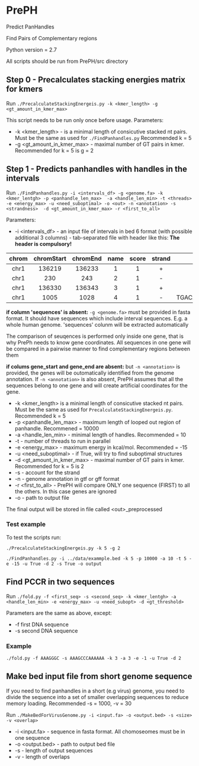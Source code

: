# PrePH
Predict PanHandles

Find Pairs of Complementary regions 

Python version = 2.7

All scripts should be run from PrePH/src directory

## Step 0 - Precalculates stacking energies matrix for kmers
Run `./PrecalculateStackingEnergeis.py -k <kmer_length> -g <gt_amount_in_kmer_max>` 

This script needs to be run only once before usage. 
Parameters:
- -k <kmer_length> - is a minimal length of consicutive stacked nt pairs. Must be the same as used for `./FindPanhandles.py` Recommended k = 5
- -g <gt_amount_in_kmer_max> - maximal number of GT pairs in kmer. Recommended for k = 5 is g = 2

## Step 1 - Predicts panhandles with handles in the intervals 
Run `./FindPanhandles.py -i <intervals_df> -g <genome.fa> -k <kmer_lentgh> -p <panhandle_len_max>  -a <handle_len_min> -t <threads> -e <energy_max> -u <need_suboptimal> -o <out> -n <annotation> -s <strandness>  -d <gt_amount_in_kmer_max> -r <first_to_all>`

Parameters:
- -i <intervals_df> - an input file of intervals in bed 6 format (with possible additional 3 columns)  - tab-separated file with header like this:
**The header is compulsory!**

| chrom | chromStart | chromEnd | name | score | strand | sequences | gene_start | gene_end |
| :---: |   :---:    |  :---: |  :---: |  :---: |  :---: |  :---: |  :---: |  :---: |
|chr1  |136219| 136233| 1 | 1 | + | GGCTTTGATAAAAA |  135223 |  138932 |
|chr1 | 230 | 243 | 2 | 1 | - | TTTTTATAAAGCC | 105 | 310 | 
|chr1 | 136330 | 136343 | 3 | 1 | + | GGCCAGCAGATGG | 135223 | 138932 |
|chr1 | 1005 | 1028  | 4 | 1 | - | TGACAAACCACAGGACACTACAC | 105 | 310 | 

**if column 'sequences' is absent:**
`-g <genome.fa>` must be provided in fasta format. It should have sequences which include interval sequences. E.g. a whole human genome. 'sequences' colunm will be extracted automatically


The comparison of seuqences is performed only inside one gene, that is why PrePh needs to know gene coordinates. All sequences in one gene will be compared in a pairwise manner to find complementary regions between them

**if colums gene_start and gene_end are absent:**
but `-n <annotation>` is provided, the genes will be outomatically identified from the genome annotation.
If `-n <annotation>` is also absent, PrePH assumes that all the sequences belong to one gene and will create artificial coordinates for the gene.   
  

- -k <kmer_length> is a minimal length of consicutive stacked nt pairs. Must be the same as used for `PrecalculateStackingEnergeis.py`. Recommended k = 5
- -p <panhandle_len_max> - maximum length of looped out region of panhandle. Recommened = 10000
- -a <handle_len_min> - minimal length of handles. Recommended = 10
- -t <threads> - number of threads to run in parallel
- -e <energy_max> - maximum energy in kcal/mol. Recommended = -15
- -u <need_suboptimal> - if True, will try to find suboptimal structures
- -d <gt_amount_in_kmer_max> - maximal number of GT pairs in kmer. Recommended for k = 5 is 2
- -s <strandness> - account for the strand
- -n <annotation> - genome annotation in gtf or gff format
- -r <first_to_all> - PrePH will compare ONLY one sequence (FIRST) to all the others. In this case genes are ignored
- -o <out> - path to output file 
  
The final output will be stored in file called \<out>_preprocessed


### Test example
To test the scripts run:

`./PrecalculateStackingEnergeis.py -k 5 -g 2` 

`./FindPanhandles.py -i ../data/exammple.bed -k 5 -p 10000 -a 10 -t 5 -e -15 -u True -d 2 -s True -o output`

## Find PCCR in two sequences
Run `./fold.py -f <first_seq> -s <second_seq> -k <kmer_lentgh> -a <handle_len_min> -e <energy_max> -u <need_subopt> -d <gt_threshold>`

Parameters are the same as above, except:

- -f first DNA sequence
- -s second DNA sequence

### Example
`./fold.py -f AAAGGGC -s AAAGCCCAAAAAA -k 3 -a 3 -e -1 -u True -d 2`


## Make bed input file from short genome sequence
If you need to find panhandles in a short (e.g virus) genome, you need to divide the sequence into a set of smaller overlapping sequences to reduce memory loading. Recommended -s = 1000, -v = 30

Run `./MakeBedForVirusGenome.py -i <input.fa> -o <output.bed> -s <size> -v <overlap>`

- -i <input.fa> - sequence in fasta format. All chomoseomes must be in one sequence
- -o <output.bed> - path to output bed file
- -s <size> - length of output sequences
- -v <overlap> - length of overlaps


